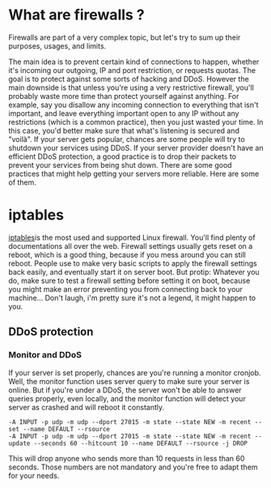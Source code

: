 # What are firewalls ?

Firewalls are part of a very complex topic, but let's try to sum up their purposes, usages, and limits.

The main idea is to prevent certain kind of connections to happen, whether it's incoming our outgoing, IP and port restriction, or requests quotas. The goal is to protect against some sorts of hacking and DDoS. However the main downside is that unless you're using a very restrictive firewall, you'll probably waste more time than protect yourself against anything. For example, say you disallow any incoming connection to everything that isn't important, and leave everything important open to any IP without any restrictions (which is a common practice), then you just wasted your time. In this case, you'd better make sure that what's listening is secured and "voilà". If your server gets popular, chances are some people will try to shutdown your services using DDoS. If your server provider doesn't have an efficient DDoS protection, a good practice is to drop their packets to prevent your services from being shut down. There are some good practices that might help getting your servers more reliable. Here are some of them. 


# iptables

[iptables](http://ipset.netfilter.org/iptables.man.html)is the most used and supported Linux firewall. You'll find plenty of documentations all over the web. Firewall settings usually gets reset on a reboot, which is a good thing, because if you mess around you can still reboot. People use to make very basic scripts to apply the firewall settings back easily, and eventually start it on server boot. But protip: Whatever you do, make sure to test a firewall setting before setting it on boot, because you might make an error preventing you from connecting back to your machine... Don't laugh, i'm pretty sure it's not a legend, it might happen to you.


## DDoS protection

### Monitor and DDoS
If your server is set properly, chances are you're running a monitor cronjob.  
Well, the monitor function uses server query to make sure your server is online. But if you're under a DDoS, the server won't be able to answer queries properly, even locally, and the monitor function will detect your server as crashed and will reboot it constantly.

````
-A INPUT -p udp -m udp --dport 27015 -m state --state NEW -m recent --set --name DEFAULT --rsource
-A INPUT -p udp -m udp --dport 27015 -m state --state NEW -m recent --update --seconds 60 --hitcount 10 --name DEFAULT --rsource -j DROP
````

This will drop anyone who sends more than 10 requests in less than 60 seconds. Those numbers are not mandatory and you're free to adapt them for your needs.